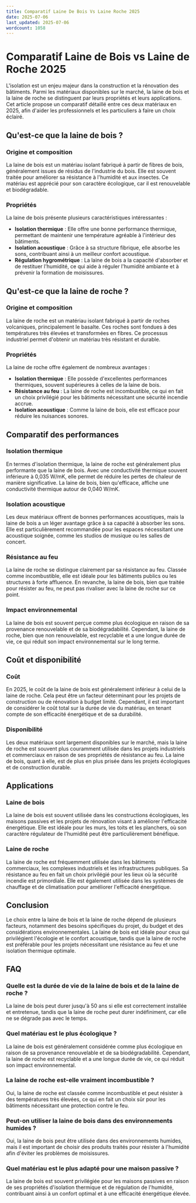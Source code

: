 ```yaml
---
title: Comparatif Laine De Bois Vs Laine Roche 2025
date: 2025-07-06
last_updated: 2025-07-06
wordcount: 1058
---
```


# Comparatif Laine de Bois vs Laine de Roche 2025

L'isolation est un enjeu majeur dans la construction et la rénovation des bâtiments. Parmi les matériaux disponibles sur le marché, la laine de bois et la laine de roche se distinguent par leurs propriétés et leurs applications. Cet article propose un comparatif détaillé entre ces deux matériaux en 2025, afin d'aider les professionnels et les particuliers à faire un choix éclairé.

## Qu'est-ce que la laine de bois ?

### Origine et composition

La laine de bois est un matériau isolant fabriqué à partir de fibres de bois, généralement issues de résidus de l'industrie du bois. Elle est souvent traitée pour améliorer sa résistance à l'humidité et aux insectes. Ce matériau est apprécié pour son caractère écologique, car il est renouvelable et biodégradable.

### Propriétés

La laine de bois présente plusieurs caractéristiques intéressantes :

- **Isolation thermique** : Elle offre une bonne performance thermique, permettant de maintenir une température agréable à l'intérieur des bâtiments.
- **Isolation acoustique** : Grâce à sa structure fibrique, elle absorbe les sons, contribuant ainsi à un meilleur confort acoustique.
- **Régulation hygrométrique** : La laine de bois a la capacité d'absorber et de restituer l'humidité, ce qui aide à réguler l'humidité ambiante et à prévenir la formation de moisissures.

## Qu'est-ce que la laine de roche ?

### Origine et composition

La laine de roche est un matériau isolant fabriqué à partir de roches volcaniques, principalement le basalte. Ces roches sont fondues à des températures très élevées et transformées en fibres. Ce processus industriel permet d'obtenir un matériau très résistant et durable.

### Propriétés

La laine de roche offre également de nombreux avantages :

- **Isolation thermique** : Elle possède d'excellentes performances thermiques, souvent supérieures à celles de la laine de bois.
- **Résistance au feu** : La laine de roche est incombustible, ce qui en fait un choix privilégié pour les bâtiments nécessitant une sécurité incendie accrue.
- **Isolation acoustique** : Comme la laine de bois, elle est efficace pour réduire les nuisances sonores.

## Comparatif des performances

### Isolation thermique

En termes d'isolation thermique, la laine de roche est généralement plus performante que la laine de bois. Avec une conductivité thermique souvent inférieure à 0,035 W/mK, elle permet de réduire les pertes de chaleur de manière significative. La laine de bois, bien qu'efficace, affiche une conductivité thermique autour de 0,040 W/mK.

### Isolation acoustique

Les deux matériaux offrent de bonnes performances acoustiques, mais la laine de bois a un léger avantage grâce à sa capacité à absorber les sons. Elle est particulièrement recommandée pour les espaces nécessitant une acoustique soignée, comme les studios de musique ou les salles de concert.

### Résistance au feu

La laine de roche se distingue clairement par sa résistance au feu. Classée comme incombustible, elle est idéale pour les bâtiments publics ou les structures à forte affluence. En revanche, la laine de bois, bien que traitée pour résister au feu, ne peut pas rivaliser avec la laine de roche sur ce point.

### Impact environnemental

La laine de bois est souvent perçue comme plus écologique en raison de sa provenance renouvelable et de sa biodégradabilité. Cependant, la laine de roche, bien que non renouvelable, est recyclable et a une longue durée de vie, ce qui réduit son impact environnemental sur le long terme.

## Coût et disponibilité

### Coût

En 2025, le coût de la laine de bois est généralement inférieur à celui de la laine de roche. Cela peut être un facteur déterminant pour les projets de construction ou de rénovation à budget limité. Cependant, il est important de considérer le coût total sur la durée de vie du matériau, en tenant compte de son efficacité énergétique et de sa durabilité.

### Disponibilité

Les deux matériaux sont largement disponibles sur le marché, mais la laine de roche est souvent plus couramment utilisée dans les projets industriels et commerciaux en raison de ses propriétés de résistance au feu. La laine de bois, quant à elle, est de plus en plus prisée dans les projets écologiques et de construction durable.

## Applications

### Laine de bois

La laine de bois est souvent utilisée dans les constructions écologiques, les maisons passives et les projets de rénovation visant à améliorer l'efficacité énergétique. Elle est idéale pour les murs, les toits et les planchers, où son caractère régulateur de l'humidité peut être particulièrement bénéfique.

### Laine de roche

La laine de roche est fréquemment utilisée dans les bâtiments commerciaux, les complexes industriels et les infrastructures publiques. Sa résistance au feu en fait un choix privilégié pour les lieux où la sécurité incendie est primordiale. Elle est également utilisée dans les systèmes de chauffage et de climatisation pour améliorer l'efficacité énergétique.

## Conclusion

Le choix entre la laine de bois et la laine de roche dépend de plusieurs facteurs, notamment des besoins spécifiques du projet, du budget et des considérations environnementales. La laine de bois est idéale pour ceux qui privilégient l'écologie et le confort acoustique, tandis que la laine de roche est préférable pour les projets nécessitant une résistance au feu et une isolation thermique optimale.

## FAQ

### Quelle est la durée de vie de la laine de bois et de la laine de roche ?

La laine de bois peut durer jusqu'à 50 ans si elle est correctement installée et entretenue, tandis que la laine de roche peut durer indéfiniment, car elle ne se dégrade pas avec le temps.

### Quel matériau est le plus écologique ?

La laine de bois est généralement considérée comme plus écologique en raison de sa provenance renouvelable et de sa biodégradabilité. Cependant, la laine de roche est recyclable et a une longue durée de vie, ce qui réduit son impact environnemental.

### La laine de roche est-elle vraiment incombustible ?

Oui, la laine de roche est classée comme incombustible et peut résister à des températures très élevées, ce qui en fait un choix sûr pour les bâtiments nécessitant une protection contre le feu.

### Peut-on utiliser la laine de bois dans des environnements humides ?

Oui, la laine de bois peut être utilisée dans des environnements humides, mais il est important de choisir des produits traités pour résister à l'humidité afin d'éviter les problèmes de moisissures.

### Quel matériau est le plus adapté pour une maison passive ?

La laine de bois est souvent privilégiée pour les maisons passives en raison de ses propriétés d'isolation thermique et de régulation de l'humidité, contribuant ainsi à un confort optimal et à une efficacité énergétique élevée.